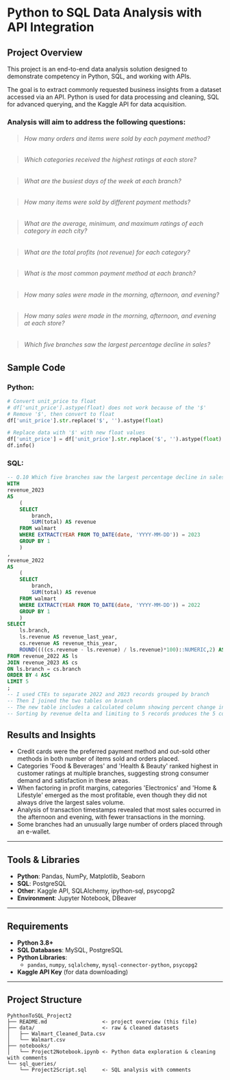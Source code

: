 # Python to SQL Data Analysis with API Integration

## Project Overview
This project is an end-to-end data analysis solution designed to demonstrate competency in Python, SQL, and working with APIs.  

The goal is to extract commonly requested business insights from a dataset accessed via an API. Python is used for data processing and cleaning, SQL for advanced querying, and the Kaggle API for data acquisition.

### Analysis will aim to address the following questions:

> ###### How many orders and items were sold by each payment method?  

> ###### Which categories received the highest ratings at each store?  

> ###### What are the busiest days of the week at each branch?  

> ###### How many items were sold by different payment methods?  

> ###### What are the average, minimum, and maximum ratings of each category in each city?  

> ###### What are the total profits (not revenue) for each category?  

> ###### What is the most common payment method at each branch?  

> ###### How many sales were made in the morning, afternoon, and evening?  

> ###### How many sales were made in the morning, afternoon, and evening at each store?  

> ###### Which five branches saw the largest percentage decline in sales?  


## Sample Code
### Python:
```python
# Convert unit_price to float
# df['unit_price'].astype(float) does not work because of the '$'
# Remove '$', then convert to float
df['unit_price'].str.replace('$', '').astype(float)

# Replace data with '$' with new float values
df['unit_price'] = df['unit_price'].str.replace('$', '').astype(float)
df.info()
```
### SQL:
```sql
-- Q.10 Which five branches saw the largest percentage decline in sales?
WITH 
revenue_2023
AS
	(
	SELECT
		branch,
		SUM(total) AS revenue
	FROM walmart
	WHERE EXTRACT(YEAR FROM TO_DATE(date, 'YYYY-MM-DD')) = 2023
	GROUP BY 1
	)
,
revenue_2022
AS
	(
	SELECT
		branch,
		SUM(total) AS revenue
	FROM walmart
	WHERE EXTRACT(YEAR FROM TO_DATE(date, 'YYYY-MM-DD')) = 2022
	GROUP BY 1
	)
SELECT 
	ls.branch,
	ls.revenue AS revenue_last_year,
	cs.revenue AS revenue_this_year,
	ROUND((((cs.revenue - ls.revenue) / ls.revenue)*100)::NUMERIC,2) AS revenue_delta_perc
FROM revenue_2022 AS ls
JOIN revenue_2023 AS cs
ON ls.branch = cs.branch
ORDER BY 4 ASC 
LIMIT 5
;
-- I used CTEs to separate 2022 and 2023 records grouped by branch
-- Then I joined the two tables on branch
-- The new table includes a calculated column showing percent change in revenue
-- Sorting by revenue delta and limiting to 5 records produces the 5 companies that experienced the largest sales decline

```

## Results and Insights

- Credit cards were the preferred payment method and out-sold other methods in both number of items sold and orders placed.
- Categories 'Food & Beverages' and 'Health & Beauty' ranked highest in customer ratings at multiple branches, suggesting strong consumer demand and satisfaction in these areas.
- When factoring in profit margins, categories 'Electronics' and 'Home & Lifestyle' emerged as the most profitable, even though they did not always drive the largest sales volume.
- Analysis of transaction timestamps revealed that most sales occurred in the afternoon and evening, with fewer transactions in the morning.  
- Some branches had an unusually large number of orders placed through an e-wallet.


---

## Tools & Libraries
- **Python**: Pandas, NumPy, Matplotlib, Seaborn  
- **SQL**: PostgreSQL  
- **Other**: Kaggle API, SQLAlchemy, ipython-sql, psycopg2  
- **Environment**: Jupyter Notebook, DBeaver  

---

## Requirements

- **Python 3.8+**
- **SQL Databases**: MySQL, PostgreSQL
- **Python Libraries**:
  - `pandas`, `numpy`, `sqlalchemy`, `mysql-connector-python`, `psycopg2`
- **Kaggle API Key** (for data downloading)


---

## Project Structure
```plaintext
PyhthonToSQL_Project2
├── README.md                  <- project overview (this file)
├── data/                      <- raw & cleaned datasets
│   ├── Walmart_Cleaned_Data.csv
│   └── Walmart.csv
├── notebooks/
│   └── Project2Notebook.ipynb <- Python data exploration & cleaning with comments
└── sql_queries/
    └── Project2Script.sql     <- SQL analysis with comments
